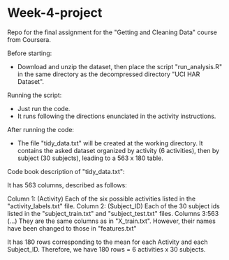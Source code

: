# Week-4-project
Repo for the final assignment for the "Getting and Cleaning Data" course from Coursera.

Before starting:

- Download and unzip the dataset, then place the script "run_analysis.R" in the same directory as the decompressed directory "UCI HAR Dataset". 

Running the script:

- Just run the code.
- It runs following the directions enunciated in the activity instructions.

After running the code:

- The file "tidy_data.txt" will be created at the working directory. It contains the asked dataset organized by activity (6 activities), then by subject (30 subjects), leading to a 563 x 180 table.

Code book description of "tidy_data.txt":

It has 563 columns, described as follows:

Column 1: (Activity) Each of the six possible activities listed in the "activity_labels.txt" file.
Column 2: (Subject_ID) Each of the 30 subject ids listed in the "subject_train.txt" and "subject_test.txt" files.
Columns 3:563 (...) They are the same columns as in "X_train.txt". However, their names have been changed to those in "features.txt"

It has 180 rows corresponding to the mean for each Activity and each Subject_ID. Therefore, we have 180 rows = 6 activities x 30 subjects.
